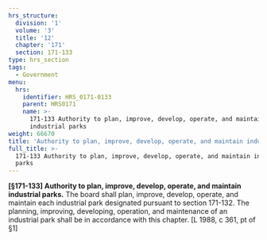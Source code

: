```yaml
---
hrs_structure:
  division: '1'
  volume: '3'
  title: '12'
  chapter: '171'
  section: 171-133
type: hrs_section
tags:
  - Government
menu:
  hrs:
    identifier: HRS_0171-0133
    parent: HRS0171
    name: >-
      171-133 Authority to plan, improve, develop, operate, and maintain
      industrial parks
weight: 66670
title: 'Authority to plan, improve, develop, operate, and maintain industrial parks'
full_title: >-
  171-133 Authority to plan, improve, develop, operate, and maintain industrial
  parks
---
```

**[§171-133] Authority to plan, improve, develop, operate, and maintain industrial parks.** The board shall plan, improve, develop, operate, and maintain each industrial park designated pursuant to section 171-132\. The planning, improving, developing, operation, and maintenance of an industrial park shall be in accordance with this chapter. [L 1988, c 361, pt of §1]